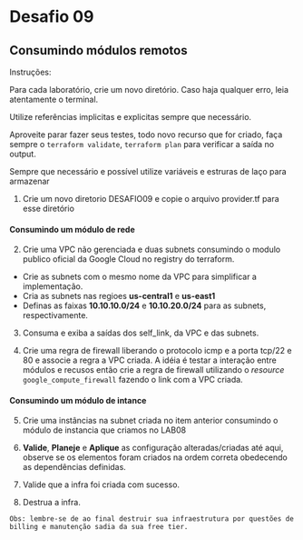 # Desafio 09

## Consumindo módulos remotos

Instruções:

Para cada laboratório, crie um novo diretório. Caso haja qualquer erro, leia atentamente o terminal.

Utilize referências implicitas e explicitas sempre que necessário.

Aproveite parar fazer seus testes, todo novo recurso que for criado, faça sempre o `terraform validate`, `terraform plan` para verificar a saída no output.

Sempre que necessário e possível utilize variáveis e estruras de laço para armazenar

1. Crie um novo diretorio DESAFIO09 e copie o arquivo provider.tf para esse diretório

#### Consumindo um módulo de rede

2. Crie uma VPC não gerenciada e duas subnets consumindo o modulo publico oficial da Google Cloud no registry do terraform.

- Crie as subnets com o mesmo nome da VPC para simplificar a implementação.
- Cria as subnets nas regioes **us-central1** e **us-east1**
- Definas as faixas **10.10.10.0/24** e **10.10.20.0/24** para as subnets, respectivamente.

3. Consuma e exiba a saídas dos self_link, da VPC e das subnets.

4. Crie uma regra de firewall liberando o protocolo icmp e a porta tcp/22 e 80 e associe a regra a VPC criada. A idéia é testar a interação entre módulos e recusos então crie a regra de firewall utilizando o *resource* `google_compute_firewall` fazendo o link com a VPC criada.

#### Consumindo um módulo de intance

5. Crie uma instâncias na subnet criada no item anterior consumindo o módulo de instancia que criamos no LAB08

6. **Valide**, **Planeje** e **Aplique** as configuração alteradas/criadas até aqui, observe se os elementos foram criados na ordem correta obedecendo as dependências definidas.

9. Valide que a infra foi criada com sucesso.

10. Destrua a infra.

`
Obs: lembre-se de ao final destruir sua infraestrutura por questões de billing e manutenção sadia da sua free tier.
`